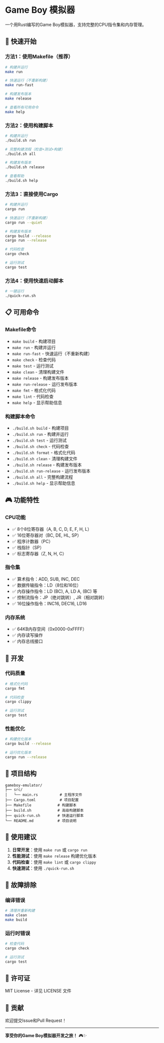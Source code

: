 # Game Boy 模拟器

一个用Rust编写的Game Boy模拟器，支持完整的CPU指令集和内存管理。

## 🚀 快速开始

### 方法1：使用Makefile（推荐）
```bash
# 构建并运行
make run

# 快速运行（不重新构建）
make run-fast

# 构建发布版本
make release

# 查看所有可用命令
make help
```

### 方法2：使用构建脚本
```bash
# 构建并运行
./build.sh run

# 完整构建流程（检查+测试+构建）
./build.sh all

# 构建发布版本
./build.sh release

# 查看帮助
./build.sh help
```

### 方法3：直接使用Cargo
```bash
# 构建并运行
cargo run

# 快速运行（不重新构建）
cargo run --quiet

# 构建发布版本
cargo build --release
cargo run --release

# 代码检查
cargo check

# 运行测试
cargo test
```

### 方法4：使用快速启动脚本
```bash
# 一键运行
./quick-run.sh
```

## 📋 可用命令

### Makefile命令
- `make build` - 构建项目
- `make run` - 构建并运行
- `make run-fast` - 快速运行（不重新构建）
- `make check` - 检查代码
- `make test` - 运行测试
- `make clean` - 清理构建文件
- `make release` - 构建发布版本
- `make run-release` - 运行发布版本
- `make fmt` - 格式化代码
- `make lint` - 代码检查
- `make help` - 显示帮助信息

### 构建脚本命令
- `./build.sh build` - 构建项目
- `./build.sh run` - 构建并运行
- `./build.sh test` - 运行测试
- `./build.sh check` - 代码检查
- `./build.sh format` - 格式化代码
- `./build.sh clean` - 清理构建文件
- `./build.sh release` - 构建发布版本
- `./build.sh run-release` - 运行发布版本
- `./build.sh all` - 完整构建流程
- `./build.sh help` - 显示帮助信息

## 🎮 功能特性

### CPU功能
- ✅ 8个8位寄存器（A, B, C, D, E, F, H, L）
- ✅ 16位寄存器对（BC, DE, HL, SP）
- ✅ 程序计数器（PC）
- ✅ 栈指针（SP）
- ✅ 标志寄存器（Z, N, H, C）

### 指令集
- ✅ 算术指令：ADD, SUB, INC, DEC
- ✅ 数据传输指令：LD（8位和16位）
- ✅ 内存操作指令：LD (BC), A, LD A, (BC) 等
- ✅ 控制流指令：JP（绝对跳转）, JR（相对跳转）
- ✅ 16位操作指令：INC16, DEC16, LD16

### 内存系统
- ✅ 64KB内存空间（0x0000-0xFFFF）
- ✅ 内存读写操作
- ✅ 内存总线接口

## 🔧 开发

### 代码质量
```bash
# 格式化代码
cargo fmt

# 代码检查
cargo clippy

# 运行测试
cargo test
```

### 性能优化
```bash
# 构建优化版本
cargo build --release

# 运行优化版本
cargo run --release
```

## 📁 项目结构

```
gameboy-emulator/
├── src/
│   └── main.rs          # 主程序文件
├── Cargo.toml           # 项目配置
├── Makefile            # 构建脚本
├── build.sh            # 高级构建脚本
├── quick-run.sh        # 快速运行脚本
└── README.md           # 项目说明
```

## 🎯 使用建议

1. **日常开发**：使用 `make run` 或 `cargo run`
2. **性能测试**：使用 `make release` 构建优化版本
3. **代码检查**：使用 `make lint` 或 `cargo clippy`
4. **快速测试**：使用 `./quick-run.sh`

## 🐛 故障排除

### 编译错误
```bash
# 清理并重新构建
make clean
make build
```

### 运行时错误
```bash
# 检查代码
cargo check

# 运行测试
cargo test
```

## 📄 许可证

MIT License - 详见 LICENSE 文件

## 🤝 贡献

欢迎提交Issue和Pull Request！

---

**享受你的Game Boy模拟器开发之旅！** 🎮✨
